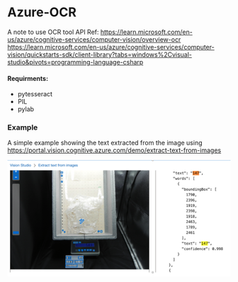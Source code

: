 # Azure-OCR
A note to use OCR tool API
Ref:
https://learn.microsoft.com/en-us/azure/cognitive-services/computer-vision/overview-ocr  
https://learn.microsoft.com/en-us/azure/cognitive-services/computer-vision/quickstarts-sdk/client-library?tabs=windows%2Cvisual-studio&pivots=programming-language-csharp  

#### Requirments:
* pytesseract  
* PIL  
* pylab  

### Example
A simple example showing the text extracted from the image using  
https://portal.vision.cognitive.azure.com/demo/extract-text-from-images

![image](https://github.com/tienhaohsieh/Azure-OCR/blob/main/example.png)
